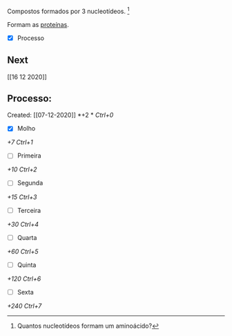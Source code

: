 Compostos formados por 3 nucleotídeos. [^750321]

[^750321]: Quantos nucleotídeos formam um aminoácido?

Formam as [proteínas](Forma%C3%A7%C3%A3o%20da%20prote%C3%ADna).

- [x] Processo 

## Next
[[16 12 2020]]
## Processo:
Created: [[07-12-2020]]
*+2 *  *Ctrl+0*
- [x] Molho  

*+7*  *Ctrl+1*

- [ ] Primeira 

*+10*  *Ctrl+2*

- [ ] Segunda

*+15*  *Ctrl+3*

- [ ] Terceira 

*+30*  *Ctrl+4*

- [ ] Quarta 

*+60*  *Ctrl+5*

- [ ] Quinta 

*+120*  *Ctrl+6*

- [ ] Sexta 

*+240*  *Ctrl+7*